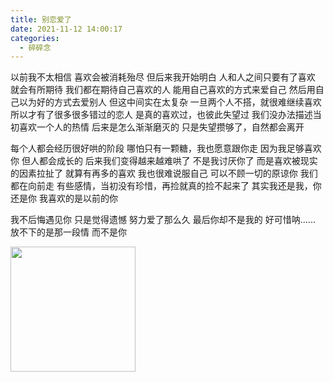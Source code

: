 ```yaml
---
title: 别恋爱了
date: 2021-11-12 14:00:17
categories:
  - 碎碎念
---
```


以前我不太相信
喜欢会被消耗殆尽
但后来我开始明白
人和人之间只要有了喜欢
就会有所期待
我们都在期待自己喜欢的人
能用自己喜欢的方式来爱自己
然后用自己以为好的方式去爱别人
但这中间实在太复杂
一旦两个人不搭，就很难继续喜欢
所以才有了很多很多错过的恋人
是真的喜欢过，也彼此失望过
我们没办法描述当初喜欢一个人的热情
后来是怎么渐渐磨灭的
只是失望攒够了，自然都会离开

每个人都会经历很好哄的阶段
哪怕只有一颗糖，我也愿意跟你走
因为我足够喜欢你
但人都会成长的
后来我们变得越来越难哄了
不是我讨厌你了
而是喜欢被现实的因素拉扯了
就算有再多的喜欢
我也很难说服自己
可以不顾一切的原谅你
我们都在向前走
有些感情，当初没有珍惜，再捡就真的捡不起来了
其实我还是我，你还是你
我喜欢的是以前的你

我不后悔遇见你
只是觉得遗憾
努力爱了那么久
最后你却不是我的
好可惜呐......
放不下的是那一段情
而不是你​



<img src="ym.jpg" width="200" height="200"  align="middle">
